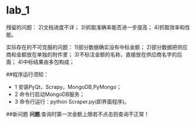 # lab_1
残留的问题：
2)文档进度不详；
3)抓取准确率能否进一步提高；
4)抓取效率和性能。

实际存在的不可克服的问题：
1)部分数据确实没有中标金额；
2)部分数据把供应商和金额放在单独的附件里；
3)不标注金额的名称，直接放在供应商名字的后面；
4)中标结果由多包构成；

##程序运行须知：

- 1 
  安装PyQt，Scrapy，MongoDB,PyMongo；
- 2 
  命令行启动MongoDB服务；
- 3 
  命令行运行：python Scraper.py(即界面程序)。

##新问题
**问题**:查询时第一次金额上限若不点击则查询不正常！